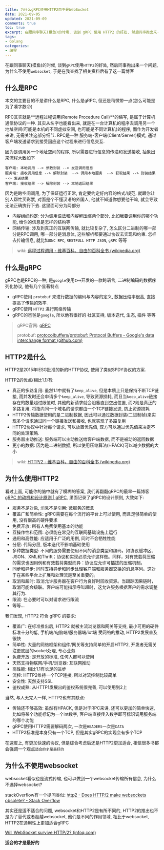 ```yaml
---
title: 为什么gRPC使用HTTP2而不是WebSocket
date: 2021-09-05            
updated: 2021-09-09         
comments: true              
toc: true                   
excerpt: 在跟同事聊天(摸鱼)的时候, 谈到 gRPC 使用 HTTP2 的好处, 然后同事抛出来一个问题, 为什么不使用 websocket , 于是在我查找了相关资料后有了这一篇博客
tags:                       
- Golang
categories:                 
- 编程
---
```


在跟同事聊天(摸鱼)的时候, 谈到`gRPC`使用`HTTP2`的好处, 然后同事抛出来一个问题, 为什么不使用`websocket`, 于是在我查找了相关资料后有了这一篇博客

## 什么是RPC

本文的主要目的不是讲什么是RPC, 什么是gRPC, 但还是稍微带一点(怎么可能是为了凑字数:kissing:)

RPC其实就是**远程过程调用(Remote Procedure Call)**的缩写, 是属于计算机通信协议的一种. 其实从名字也能看出来, 就是在一台计算机的程序去调用另一个地址空间(可能是本机的不同虚拟空间, 也可能是不同计算机)的程序, 而作为开发者来讲, 无需关注这部分细节. RPC是一种 服务端-客户端(Client/Server)模式, 通过客户端发送请求到接受回应这个过程来进行信息交互.

因为是调用另一个地址空间的程序, 所以需要进行信息的传递和发送接收, 抽象出来流程大致如下

``` shell
客户端: 本地调用 --> 参数封装 --> 发送调用信息
服务端: 接收调用信息 --> 解除封装  --> 调用本地服务  --> 获取结果 --> 封装结果 --> 发送结果
客户端: 接收结果 --> 解除封装 --> 本地返回结果
```

因为是跨空间调用, 为了保证运行正常, 肯定要约定好内容的格式/规范, 就跟你让别人帮忙买彩票, 对面是个不懂汉语的外国人, 他就不知道你想要他干嘛, 就会导致无法正确执行下去. 这里面可分为两部分

- 内容组织约定: 分为调用语法和内容解压缩两个部分, 比如我要调用你的哪个功能, 给你的信息是怎样的结构等
- 网络传输: 涉及到真正的互联网传输, 就比较复杂了, 怎么区分二进制的哪一部分是RPC调用, 哪一部分是消息体, 这些解析都要通过协议去实现和约束. 怎样去传输信息, 就比如`ONC RPC`, `RESTFULL HTTP JSON`, `gRPC` 等等

> wiki: [远程过程调用 - 维基百科，自由的百科全书 (wikipedia.org)](https://zh.wikipedia.org/wiki/遠程過程調用)

## 什么是gRPC

gRPC也是RPC的一种, 是`google`使用`C++`开发的一款跨语言, 二进制编码的数据序列化协议, 他有几个显著特点

- gRPC使用 `protobuf` 来进行数据的编码与内容的定义, 数据压缩率很高, 直接提高了传输的效率.
- gRPC使用 `HTTP2` 进行网络传输
- gRPC的爸爸是`google`, 所以他有很好的 社区支持, 版本迭代, 生态, 插件 等等

>gRPC官网: [gRPC](https://gRPC.io/)
>
>protobuf: [protocolbuffers/protobuf: Protocol Buffers - Google's data interchange format (github.com)](https://github.com/protocolbuffers/protobuf)

## HTTP2是什么

HTTP2是2015年IESG批准的新的HTTP协议, 使用了类似SPDY协议的方案. 

HTTP2的优点(相比1.1)有:

- 真正的多路复用: 虽然1.1中就有了`keep_alive`, 但是本质上只是保持不断TCP链接, 而并发时还会申请多个`keep_alive`, 导致资源损耗, 而且当`keep_alive`链接存在的数量超过限值时, 其他的新请求就会阻塞直到空出位置, 而2则是真正的多路复用, 将指向同一个域名的请求都由一个TCP链接发送, 防止资源损耗
- HTTP2传输数据使用的是二进制数据, 因此可以通过数据封装(二进制帧)来实现多个请求通过同一个链接发送和接收, 也就实现了多路复用
- HTTP2协议中针对每个请求, 可以放置优先值, 双方可以通过优先值来决定不同的处理策略. 
- 服务器主动推送: 服务端可以主动推送给客户端数据, 而不是被动的返回数据
- 更小的数据: 因为是二进制数据, 所以使用压缩算法(HPACK)可以减少数据的大小

> wiki: [HTTP/2 - 维基百科，自由的百科全书 (wikipedia.org)](https://zh.wikipedia.org/wiki/HTTP/2)

## 为什么使用HTTP2

看过上面, 可能你的脑中就有了模糊的答案, 我们再翻翻gRPC的最早一篇博客[gRPC 的动机和设计原则 | gRPC](https://grpc.io/blog/principles/), 里面记录了gRPC的设计原则, 大致如下:

- 服务不是对象, 消息不是引用: 微服务的概念
- 覆盖广和简单性: gRPC需要在每个流行的平台上可以使用, 而且足够简单的使用, 没有很高的硬件要求
- 免费开放: 所有人免费使用基本的功能
- 互操作性和范围: 必须能在常见的互联网基础设施上运行
- 通用和高性能: 应适用于广泛的用例, 同时不会牺牲性能
- 分层: 代码分层, 版本迭代不影响基础使用
- 多种数据类型: 不同的服务需要使用不同的消息类型和编码，如协议缓冲区、JSON、XML和Thrift；协议和实现必须允许这样做。同样，对有效载荷压缩的需求也因用例和有效载荷类型而异：协议应允许可插拔的压缩机制。
- 同步和异步: 同时支持异步和同步处理客户端和服务器交换的消息序列。这对于在某些平台上扩展和处理流是至关重要的。
- 取消和超时: 取消允许服务器在客户行为良好时回收资源。当跟踪因果链时，取消可能会级联。客户端可能指示呼叫超时，这允许服务根据客户的需求调整其行为.
- 限流: 在必要时可以对请求进行限流
- 等等...

我们发现, HTTP2 符合 gRPC 的要求:

- 覆盖广: 在标准推出后, HTTP2 就被主流浏览器和网关等支持, 最小可用的硬件标准十分的低, 手机端/电脑端/服务器端/iot端 受网络的推动, HTTP2发展普及很快
- 简单性: 大量的网络框架和组件/网关等支持简单的开启HTTP2, 开发者无需关注更底层的socket处理, 专心业务. 
- 免费开放: 是开放的标准, 任何人都可以使用
- 天然支持物联网/手机/浏览器: 互联网推动
- 高性能: 相比1.1有长足的进步
- 流控: HTTP2维持一个TCP连接, 所以对流控制比较简单
- 安全性: 天然支持SSL
- 鉴权成熟: 从HTTP1发展出的鉴权系统很完善, 可以使用到2上

当然, 与人无完人一样, HTTP2也有其缺点:

- 传输还不够高效: 虽然有HPACK, 但是对于RPC来讲, 还可以更加的简单快速, 比如将某个功能标记为一个int数字, 客户端直接传入数字即可标识调用服务端的哪个功能 
- gRPC使用HTTP2需要解码两次, 一次是`HEADERS`一次是`DATA`
- HTTP2标准是本身只有一个TCP, 但是其实gRPC的实现会有多个TCP

在速度上, 有更加快速的协议, 但是综合考虑后还是HTTP2更加适合, 相信很多书都会强调一个观点`适合的才是最好的`

## 为什么不使用websocket

websocket看似也是流式传输, 也可以做到一个websocket传输所有信息, 为什么不选择websocket?

stackOverflow有一个提问类似: [http2 - Does HTTP/2 make websockets obsolete? - Stack Overflow](https://stackoverflow.com/questions/28582935/does-http-2-make-websockets-obsolete)

其实还是适不适合的问题, websocket和HTTP2是有所不同的, HTTP2的推出也不是为了替代或者超越websocket, 他们是不同的作用领域, 相比于websocket, HTTP2在通用性上更加适合gRPC

[Will WebSocket survive HTTP/2? (infoq.com)](https://www.infoq.com/articles/websocket-and-http2-coexist/)

**适合的才是最好的**

